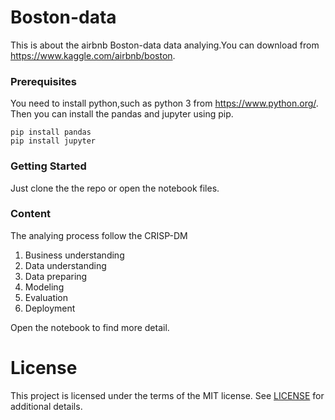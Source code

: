 # Boston-data

This is about the airbnb Boston-data data analying.You can download from https://www.kaggle.com/airbnb/boston.

### Prerequisites

You need to install python,such as python 3 from https://www.python.org/.
Then you can install the pandas and jupyter using pip.

```
pip install pandas
pip install jupyter
```

### Getting Started

Just clone the the repo or open the notebook files.

### Content
The analying process follow the CRISP-DM

1. Business understanding
2. Data understanding
3. Data preparing
4. Modeling 
5. Evaluation
6. Deployment

Open the notebook to find more detail.


# License

This project is licensed under the terms of the MIT license. See [LICENSE](https://github.com/ahomer/airbnb_bst/blob/master/LICENSE) for additional details.
